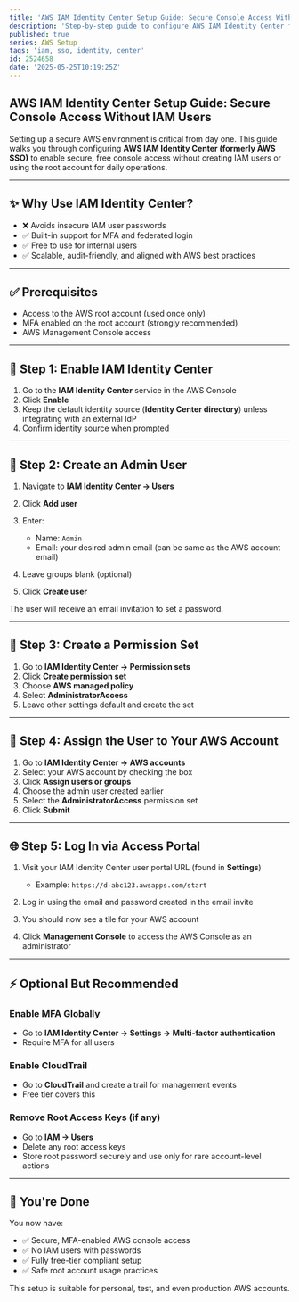 ```yaml
---
title: 'AWS IAM Identity Center Setup Guide: Secure Console Access Without IAM Users'
description: 'Step-by-step guide to configure AWS IAM Identity Center for secure, free console access without using IAM users or root account.'
published: true
series: AWS Setup
tags: 'iam, sso, identity, center'
id: 2524658
date: '2025-05-25T10:19:25Z'
---
```


## AWS IAM Identity Center Setup Guide: Secure Console Access Without IAM Users

Setting up a secure AWS environment is critical from day one. This guide walks you through configuring **AWS IAM Identity Center (formerly AWS SSO)** to enable secure, free console access without creating IAM users or using the root account for daily operations.

---

## ✨ Why Use IAM Identity Center?

* ❌ Avoids insecure IAM user passwords
* ✅ Built-in support for MFA and federated login
* ✅ Free to use for internal users
* ✅ Scalable, audit-friendly, and aligned with AWS best practices

---

## ✅ Prerequisites

* Access to the AWS root account (used once only)
* MFA enabled on the root account (strongly recommended)
* AWS Management Console access

---

## 🔧 Step 1: Enable IAM Identity Center

1. Go to the **IAM Identity Center** service in the AWS Console
2. Click **Enable**
3. Keep the default identity source (**Identity Center directory**) unless integrating with an external IdP
4. Confirm identity source when prompted

---

## 📅 Step 2: Create an Admin User

1. Navigate to **IAM Identity Center → Users**
2. Click **Add user**
3. Enter:

   * Name: `Admin`
   * Email: your desired admin email (can be same as the AWS account email)
4. Leave groups blank (optional)
5. Click **Create user**

The user will receive an email invitation to set a password.

---

## 📄 Step 3: Create a Permission Set

1. Go to **IAM Identity Center → Permission sets**
2. Click **Create permission set**
3. Choose **AWS managed policy**
4. Select **AdministratorAccess**
5. Leave other settings default and create the set

---

## 🏦 Step 4: Assign the User to Your AWS Account

1. Go to **IAM Identity Center → AWS accounts**
2. Select your AWS account by checking the box
3. Click **Assign users or groups**
4. Choose the admin user created earlier
5. Select the **AdministratorAccess** permission set
6. Click **Submit**

---

## 🌐 Step 5: Log In via Access Portal

1. Visit your IAM Identity Center user portal URL (found in **Settings**)

   * Example: `https://d-abc123.awsapps.com/start`
2. Log in using the email and password created in the email invite
3. You should now see a tile for your AWS account
4. Click **Management Console** to access the AWS Console as an administrator

---

## ⚡ Optional But Recommended

### Enable MFA Globally

* Go to **IAM Identity Center → Settings → Multi-factor authentication**
* Require MFA for all users

### Enable CloudTrail

* Go to **CloudTrail** and create a trail for management events
* Free tier covers this

### Remove Root Access Keys (if any)

* Go to **IAM → Users**
* Delete any root access keys
* Store root password securely and use only for rare account-level actions

---

## 🚀 You're Done

You now have:

* ✅ Secure, MFA-enabled AWS console access
* ✅ No IAM users with passwords
* ✅ Fully free-tier compliant setup
* ✅ Safe root account usage practices

This setup is suitable for personal, test, and even production AWS accounts.

